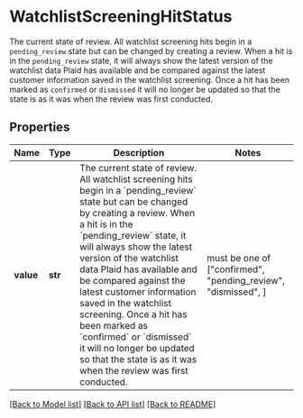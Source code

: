 # WatchlistScreeningHitStatus

The current state of review. All watchlist screening hits begin in a `pending_review` state but can be changed by creating a review. When a hit is in the `pending_review` state, it will always show the latest version of the watchlist data Plaid has available and be compared against the latest customer information saved in the watchlist screening. Once a hit has been marked as `confirmed` or `dismissed` it will no longer be updated so that the state is as it was when the review was first conducted.

## Properties
Name | Type | Description | Notes
------------ | ------------- | ------------- | -------------
**value** | **str** | The current state of review. All watchlist screening hits begin in a &#x60;pending_review&#x60; state but can be changed by creating a review. When a hit is in the &#x60;pending_review&#x60; state, it will always show the latest version of the watchlist data Plaid has available and be compared against the latest customer information saved in the watchlist screening. Once a hit has been marked as &#x60;confirmed&#x60; or &#x60;dismissed&#x60; it will no longer be updated so that the state is as it was when the review was first conducted. |  must be one of ["confirmed", "pending_review", "dismissed", ]

[[Back to Model list]](../README.md#documentation-for-models) [[Back to API list]](../README.md#documentation-for-api-endpoints) [[Back to README]](../README.md)


